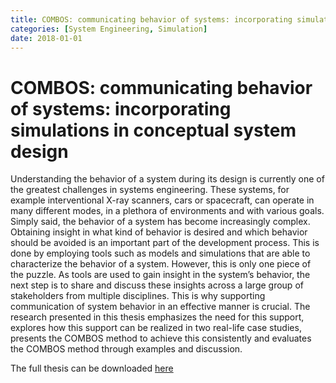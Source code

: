 ```yaml
---
title: COMBOS: communicating behavior of systems: incorporating simulations in conceptual system design
categories: [System Engineering, Simulation]
date: 2018-01-01
---
```


# COMBOS: communicating behavior of systems: incorporating simulations in conceptual system design

Understanding the behavior of a system during its design is currently one of the greatest challenges in systems engineering. These systems, for example interventional X-ray scanners, cars or spacecraft, can operate in many different modes, in a plethora of environments and with various goals. Simply said, the behavior of a system has become increasingly complex. Obtaining insight in what kind of behavior is desired and which behavior should be avoided is an important part of the development process. This is done by employing tools such as models and simulations that are able to characterize the behavior of a system. However, this is only one piece of the puzzle. As tools are used to gain insight in the system’s behavior, the next step is to share and discuss these insights across a large group of stakeholders from multiple disciplines. This is why supporting communication of system behavior in an effective manner is crucial. The research presented in this thesis emphasizes the need for this support, explores how this support can be realized in two real-life case studies, presents the COMBOS method to achieve this consistently and evaluates the COMBOS method through examples and discussion.

The full thesis can be downloaded [here](https://research.utwente.nl/en/publications/combos-communicating-behavior-of-systems-incorporating-simulation)


